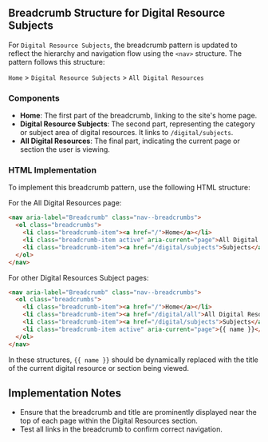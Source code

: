 
## Breadcrumb Structure for Digital Resource Subjects

For `Digital Resource Subjects`, the breadcrumb pattern is updated to reflect the hierarchy and navigation flow using the `<nav>` structure. The pattern follows this structure:

`Home` > `Digital Resource Subjects` > `All Digital Resources`

### Components
- **Home**: The first part of the breadcrumb, linking to the site's home page.
- **Digital Resource Subjects**: The second part, representing the category or subject area of digital resources. It links to `/digital/subjects`.
- **All Digital Resources**: The final part, indicating the current page or section the user is viewing.

### HTML Implementation
To implement this breadcrumb pattern, use the following HTML structure:

For the All Digital Resources page:

```html
<nav aria-label="Breadcrumb" class="nav--breadcrumbs">
  <ol class="breadcrumbs">
    <li class="breadcrumb-item"><a href="/">Home</a></li>
    <li class="breadcrumb-item active" aria-current="page">All Digital Resources</li>
    <li class="breadcrumb-item"><a href="/digital/subjects">Subjects</a></li>
  </ol>
</nav>
```

For other Digital Resources Subject pages:

```html
<nav aria-label="Breadcrumb" class="nav--breadcrumbs">
  <ol class="breadcrumbs">
    <li class="breadcrumb-item"><a href="/">Home</a></li>
    <li class="breadcrumb-item"><a href="/digital/all">All Digital Resources</a></li>
    <li class="breadcrumb-item"><a href="/digital/subjects">Subjects</a></li>
    <li class="breadcrumb-item active" aria-current="page">{{ name }}</li>
  </ol>
</nav>
```

In these structures, `{{ name }}` should be dynamically replaced with the title of the current digital resource or section being viewed.


## Implementation Notes
- Ensure that the breadcrumb and title are prominently displayed near the top of each page within the Digital Resources section.
- Test all links in the breadcrumb to confirm correct navigation.
